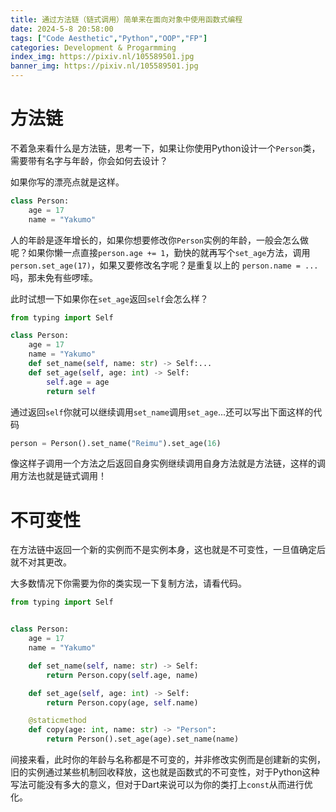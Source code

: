 ```yaml
---
title: 通过方法链（链式调用）简单来在面向对象中使用函数式编程
date: 2024-5-8 20:58:00
tags: ["Code Aesthetic","Python","OOP","FP"]
categories: Development & Progarmming
index_img: https://pixiv.nl/105589501.jpg
banner_img: https://pixiv.nl/105589501.jpg
---
```


# 方法链

不着急来看什么是方法链，思考一下，如果让你使用Python设计一个`Person`类，需要带有名字与年龄，你会如何去设计？

如果你写的漂亮点就是这样。

```python
class Person:
    age = 17
    name = "Yakumo"
```

人的年龄是逐年增长的，如果你想要修改你`Person`实例的年龄，一般会怎么做呢？如果你懒一点直接`person.age += 1`，勤快的就再写个`set_age`方法，调用`person.set_age(17)`，如果又要修改名字呢？是重复以上的 `person.name = ...`吗，那未免有些啰嗦。

此时试想一下如果你在`set_age`返回`self`会怎么样？

```python
from typing import Self

class Person:
    age = 17
    name = "Yakumo"
    def set_name(self, name: str) -> Self:...
    def set_age(self, age: int) -> Self:
        self.age = age
        return self
```

通过返回`self`你就可以继续调用`set_name`调用`set_age`...还可以写出下面这样的代码

```python
person = Person().set_name("Reimu").set_age(16)
```

像这样子调用一个方法之后返回自身实例继续调用自身方法就是方法链，这样的调用方法也就是链式调用！

# 不可变性

在方法链中返回一个新的实例而不是实例本身，这也就是不可变性，一旦值确定后就不对其更改。

大多数情况下你需要为你的类实现一下复制方法，请看代码。

```python
from typing import Self


class Person:
    age = 17
    name = "Yakumo"

    def set_name(self, name: str) -> Self:
        return Person.copy(self.age, name)

    def set_age(self, age: int) -> Self:
        return Person.copy(age, self.name)

    @staticmethod
    def copy(age: int, name: str) -> "Person":
        return Person().set_age(age).set_name(name)
```

间接来看，此时你的年龄与名称都是不可变的，并非修改实例而是创建新的实例，旧的实例通过某些机制回收释放，这也就是函数式的不可变性，对于Python这种写法可能没有多大的意义，但对于Dart来说可以为你的类打上`const`从而进行优化。